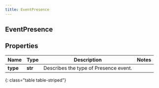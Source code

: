 ```yaml
---
title: EventPresence
---
```

## EventPresence

## Properties

|Name | Type | Description | Notes|
|------------ | ------------- | ------------- | -------------|
| **type** | **str** | Describes the type of Presence event. | |
{: class="table table-striped"}


